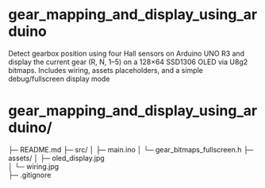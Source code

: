 # gear_mapping_and_display_using_arduino
Detect gearbox position using four Hall sensors on Arduino UNO R3 and display the current gear (R, N, 1–5) on a 128×64 SSD1306 OLED via U8g2 bitmaps. Includes wiring, assets placeholders, and a simple debug/fullscreen display mode

# gear_mapping_and_display_using_arduino/
├─ README.md
├─ src/
│  ├─ main.ino
│  └─ gear_bitmaps_fullscreen.h
├─ assets/
│  ├─ oled_display.jpg       
│  └─ wiring.jpg              
├─ .gitignore


